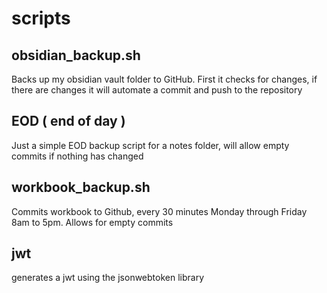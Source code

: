 # scripts

## obsidian_backup.sh

Backs up my obsidian vault folder to GitHub. First it checks for changes, if there are changes it will automate a commit and push to the repository

## EOD ( end of day )

Just a simple EOD backup script for a notes folder, will allow empty commits if nothing has changed

## workbook_backup.sh

Commits workbook to Github, every 30 minutes Monday through Friday 8am to 5pm. Allows for empty commits

## jwt

generates a jwt using the jsonwebtoken library
